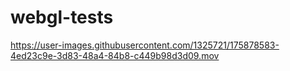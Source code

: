# webgl-tests
 

https://user-images.githubusercontent.com/1325721/175878583-4ed23c9e-3d83-48a4-84b8-c449b98d3d09.mov

